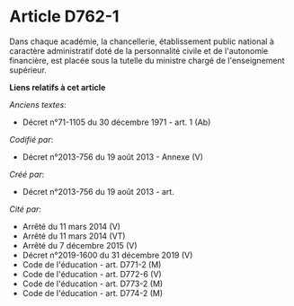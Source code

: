 # Article D762-1

Dans chaque académie, la chancellerie, établissement public national à caractère administratif doté de la personnalité civile
et de l'autonomie financière, est placée sous la tutelle du ministre chargé de l'enseignement supérieur.

**Liens relatifs à cet article**

_Anciens textes_:

  - Décret n°71-1105 du 30 décembre 1971 - art. 1 (Ab)

_Codifié par_:

  - Décret n°2013-756 du 19 août 2013 -  Annexe (V)

_Créé par_:

  - Décret n°2013-756 du 19 août 2013 - art.

_Cité par_:

  - Arrêté du 11 mars 2014 (V)
  - Arrêté du 11 mars 2014 (VT)
  - Arrêté du 7 décembre 2015 (V)
  - Décret n°2019-1600 du 31 décembre 2019 (V)
  - Code de l'éducation - art. D771-2 (M)
  - Code de l'éducation - art. D772-6 (V)
  - Code de l'éducation - art. D773-2 (M)
  - Code de l'éducation - art. D774-2 (M)
